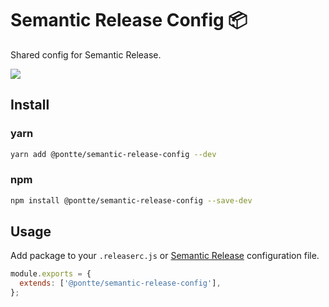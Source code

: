 # Semantic Release Config 📦

Shared config for Semantic Release.

![](https://github.com/pontte/semantic-release-config/workflows/promote-prod-from-preprod-branch/badge.svg)

## Install

### yarn

```sh
yarn add @pontte/semantic-release-config --dev
```

### npm

```sh
npm install @pontte/semantic-release-config --save-dev
```

## Usage

Add package to your `.releaserc.js` or [Semantic Release](https://github.com/semantic-release/semantic-release/blob/master/docs/usage/configuration.md#configuration-file) configuration file.

```js
module.exports = {
  extends: ['@pontte/semantic-release-config'],
};
```
